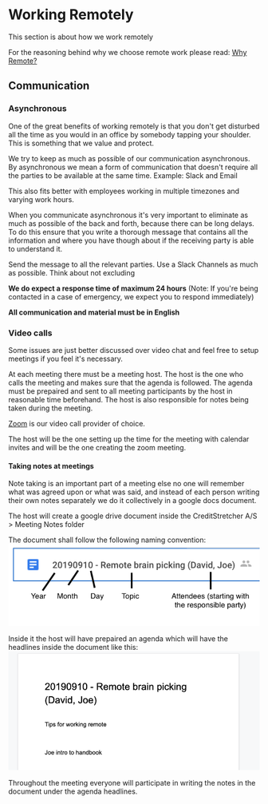 # Working Remotely

This section is about how we work remotely

For the reasoning behind why we choose remote work please read: [Why Remote?](https://github.com/creditstretcher/handbook/blob/master/why-remote.md)


## Communication

### Asynchronous

One of the great benefits of working remotely is that you don't get disturbed all the time as you would in an office by somebody tapping your shoulder. This is something that we value and protect. 

We try to keep as much as possible of our communication asynchronous. By asynchronous we mean a form of communication that doesn't require all the parties to be available at the same time. 
Example: Slack and Email

This also fits better with employees working in multiple timezones and varying work hours.


When you communicate asynchronous it's very important to eliminate as much as possible of the back and forth, because there can be long delays. To do this ensure that you write a thorough message that contains all the information and where you have though about if the receiving party is able to understand it.

Send the message to all the relevant parties. Use a Slack Channels as much as possible. Think about not excluding 

**We do expect a response time of maximum 24 hours**
(Note: If you're being contacted in a case of emergency, we expect you to respond immediately)

**All communication and material must be in English**

### Video calls
Some issues are just better discussed over video chat and feel free to setup meetings if you feel it's necessary.

At each meeting there must be a meeting host. The host is the one who calls the meeting and makes sure that the agenda is followed. The agenda must be prepaired and sent to all meeting participants by the host in reasonable time beforehand. The host is also responsible for notes being taken during the meeting. 

[Zoom](https://github.com/creditstretcher/handbook/blob/master/tools.md#zoom) is our video call provider of choice. 

The host will be the one setting up the time for the meeting with calendar invites and will be the one creating the zoom meeting.

#### Taking notes at meetings

Note taking is an important part of a meeting else no one will remember what was agreed upon or what was said, and instead of each person writing their own notes separately we do it collectively in a google docs document.

The host will create a google drive document inside the CreditStretcher A/S > Meeting Notes folder

The document shall follow the following naming convention:
![alt Meeting notes naming](https://github.com/creditstretcher/handbook/blob/master/assets/images/meeting-notes-naming.png?raw=true)

Inside it the host will have prepaired an agenda which will have the headlines inside the document like this:
![alt Meeting notes naming](https://github.com/creditstretcher/handbook/blob/master/assets/images/meeting-notes-agenda.png?raw=true)

Throughout the meeting everyone will participate in writing the notes in the document under the agenda headlines.
